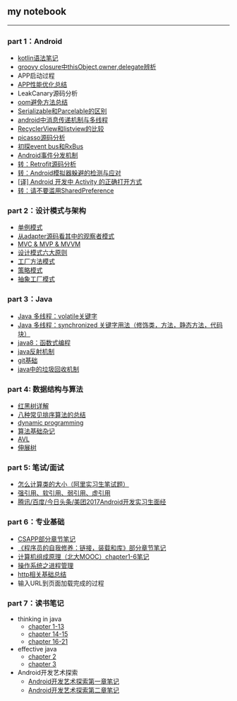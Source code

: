 ## my notebook
---

### part 1：Android
* [kotlin语法笔记](https://github.com/bboylin/MyNotebook/blob/master/part1/kotlin_doc.md)
* [groovy closure中thisObject,owner,delegate辨析](https://github.com/bboylin/MyNotebook/blob/master/part1/thisObject,owner,delegate辨析.md)
* APP启动过程
* [APP性能优化总结](https://github.com/bboylin/MyNotebook/blob/master/part1/性能优化.md)
* LeakCanary源码分析
* [oom避免方法总结](https://github.com/bboylin/MyNotebook/blob/master/part1/oom避免方法总结.md)
* [Serializable和Parcelable的区别](https://github.com/bboylin/MyNotebook/blob/master/part1/Serializable%E5%92%8CParcelable%E7%9A%84%E5%8C%BA%E5%88%AB.md)
* [android中消息传递机制与多线程](https://github.com/bboylin/MyNotebook/blob/master/part1/android%E4%B8%AD%E6%B6%88%E6%81%AF%E4%BC%A0%E9%80%92%E6%9C%BA%E5%88%B6%E4%B8%8E%E5%A4%9A%E7%BA%BF%E7%A8%8B.md)
* [RecyclerView和listview的比较](https://github.com/bboylin/MyNotebook/blob/master/part1/RecyclerView%E5%92%8Clistview%E7%9A%84%E5%8C%BA%E5%88%AB.md)
* [picasso源码分析](https://github.com/bboylin/MyNotebook/blob/master/part1/picasso%E6%BA%90%E7%A0%81%E5%88%86%E6%9E%90.md)
* [初探event bus和RxBus](https://github.com/bboylin/MyNotebook/blob/master/part1/%E5%88%9D%E6%8E%A2event%20bus%E5%92%8CRxBus.md)
* [Android事件分发机制](https://github.com/bboylin/MyNotebook/blob/master/part1/Android事件分发机制.md)
* [转：Retrofit源码分析](http://www.jianshu.com/p/c1a3a881a144)
* [转：Android模拟器躲避的检测与应对](https://github.com/MindMac/HideAndroidEmulator/blob/master/XCON/Guess%20Where%20I%20am-Android%E6%A8%A1%E6%8B%9F%E5%99%A8%E8%BA%B2%E9%81%BF%E7%9A%84%E6%A3%80%E6%B5%8B%E4%B8%8E%E5%BA%94%E5%AF%B9.pdf)
* [[译] Android 开发中 Activity 的正确打开方式](https://zhuanlan.zhihu.com/p/22153655)
* [转：请不要滥用SharedPreference](https://zhuanlan.zhihu.com/p/22913991)

### part 2：设计模式与架构
* [单例模式](https://github.com/bboylin/MyNotebook/blob/master/part2/%E5%8D%95%E4%BE%8B%E6%A8%A1%E5%BC%8F.md)
* [从adapter源码看其中的观察者模式](https://github.com/bboylin/MyNotebook/blob/master/part2/%E8%A7%82%E5%AF%9F%E8%80%85%E6%A8%A1%E5%BC%8F.md)
* [MVC & MVP & MVVM](https://github.com/bboylin/MyNotebook/blob/master/part2/MVC%20%26%20MVP%20%26%20MVVM.md)
* [设计模式六大原则](https://github.com/bboylin/MyNotebook/blob/master/part2/%E8%AE%BE%E8%AE%A1%E6%A8%A1%E5%BC%8F%E5%85%AD%E5%A4%A7%E5%8E%9F%E5%88%99.md)
* [工厂方法模式](https://github.com/bboylin/MyNotebook/blob/master/part2/%E5%B7%A5%E5%8E%82%E6%96%B9%E6%B3%95%E6%A8%A1%E5%BC%8F.md)
* [策略模式](https://github.com/bboylin/MyNotebook/blob/master/part2/%E7%AD%96%E7%95%A5%E6%A8%A1%E5%BC%8F.md)
* [抽象工厂模式](https://github.com/bboylin/MyNotebook/blob/master/part2/%E6%8A%BD%E8%B1%A1%E5%B7%A5%E5%8E%82%E6%A8%A1%E5%BC%8F.md)

### part 3：Java
* [Java 多线程：volatile关键字](https://github.com/pzxwhc/MineKnowContainer/issues/11)
* [Java 多线程：synchronized 关键字用法（修饰类，方法，静态方法，代码块）](https://github.com/pzxwhc/MineKnowContainer/issues/7)
* [java8：函数式编程](https://github.com/bboylin/MyNoteBook/tree/master/part3/java/java8.md)
* [java反射机制](https://github.com/bboylin/MyNoteBook/tree/master/part3/java/reflection.md)
* [git基础](https://github.com/bboylin/testgit/blob/master/readme.md)
* [java中的垃圾回收机制](https://github.com/bboylin/MyNoteBook/tree/master/part3/gc/java中的垃圾回收机制.md)

### part 4: 数据结构与算法
* [红黑树详解](http://blog.csdn.net/qq_29407877/article/details/49556143)
* [八种常见排序算法的总结](https://github.com/bboylin/MyNoteBook/tree/master/part4/sort.md)
* [dynamic programming](https://github.com/bboylin/MyNoteBook/tree/master/part4/dp.md)
* [算法基础杂记](https://github.com/bboylin/MyNoteBook/tree/master/part4/zaji.md)
* [AVL](https://github.com/bboylin/MyNoteBook/tree/master/part4/avl.md)
* [伸展树](https://github.com/bboylin/MyNoteBook/tree/master/part4/splay.md)

### part 5: 笔试/面试
* [怎么计算类的大小（阿里实习生笔试题）](https://github.com/bboylin/MyNotebook/blob/master/part5/seizeof.md)
* [强引用、软引用、弱引用、虚引用](http://mp.weixin.qq.com/s?__biz=MjM5NzMyMjAwMA==&mid=2651477721&idx=2&sn=dba0ec5814f670ee92c4ecb1bedc1ed8&chksm=bd253aa68a52b3b02e91de772a8b40e2e4893b30efd58eb0c5a72aafb818a95cab5a8f2d14d7&mpshare=1&scene=23&srcid=1201CLtCPEuk4AeQtsh2xuL7#rd)
* [腾讯/百度/今日头条/美团2017Android开发实习生面经](https://github.com/bboylin/MyNotebook/blob/master/part5/interview.md)

### part 6：专业基础
* [CSAPP部分章节笔记](https://github.com/bboylin/MyNotebook/blob/master/part6/csapp.md)
* [《程序员的自我修养：链接，装载和库》部分章节笔记](https://github.com/bboylin/MyNotebook/blob/master/part6/xiuyang.md)
* [计算机组成原理（北大MOOC）chapter1-6笔记](https://github.com/bboylin/MyNotebook/blob/master/part6/计算机组成chapter1-6.pdf)
* [操作系统之进程管理](https://github.com/bboylin/MyNotebook/blob/master/part6/os2.md)
* [http相关基础总结](https://github.com/bboylin/MyNotebook/blob/master/part6/network.md)
* 输入URL到页面加载完成的过程

### part 7：读书笔记
* thinking in java
    * [chapter 1-13](https://github.com/bboylin/MyNotebook/blob/master/part7/thinking%20in%20java%E7%AC%94%E8%AE%B0%E4%B8%8A.md)
    * [chapter 14-15](https://github.com/bboylin/MyNotebook/blob/master/part7/thinking%20in%20java%E7%AC%94%E8%AE%B0%E4%B8%AD.md)
    * [chapter 16-21](https://github.com/bboylin/MyNotebook/blob/master/part7/thinking%20in%20java%E7%AC%94%E8%AE%B0%E4%B8%8B.md)
* effective java
    * [chapter 2](https://github.com/bboylin/MyNotebook/blob/master/part7/effective%20java%E7%AC%AC%E4%BA%8C%E7%AB%A0%E7%AC%94%E8%AE%B0.md)
    * [chapter 3](https://github.com/bboylin/MyNotebook/blob/master/part7/effective%20java%E7%AC%AC%E4%B8%89%E7%AB%A0%E7%AC%94%E8%AE%B0.md)
* Android开发艺术探索
    * [Android开发艺术探索第一章笔记](https://github.com/bboylin/MyNoteBook/tree/master/part7/Android开发艺术探索第一章笔记.md)
    * [Android开发艺术探索第二章笔记](https://github.com/bboylin/MyNoteBook/tree/master/part7/Android开发艺术探索第二章笔记.md)
